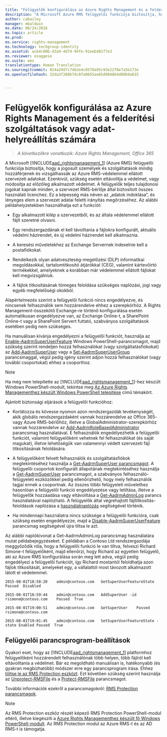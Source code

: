 ```yaml
---
title: "Felügyelők konfigurálása az Azure Rights Management és a felderítési szolgáltatások vagy adat-helyreállítás számára | Azure RMS"
description: "A Microsoft Azure RMS felügyelői funkciója biztosítja, hogy a jogosult személyek és szolgáltatások mindig hozzáférjenek és vizsgálhassák az Azure RMS-védelemmel ellátott szervezeti adatokat. Ezenkívül, szükség esetén eltávolítja a védelmet, vagy módosítja az előzőleg alkalmazott védelmet. A felügyelők teljes tulajdonosi jogokat kapnak minden, a szervezet RMS-bérlője által biztosított összes használati licenchez. Ez a képesség más néven az „adatok indoklása”, és lényeges elem a szervezet adatai feletti irányítás megőrzéséhez."
author: cabailey
manager: mbaldwin
ms.date: 08/24/2016
ms.topic: article
ms.prod: 
ms.service: rights-management
ms.technology: techgroup-identity
ms.assetid: acb4c00b-d3a9-4d74-94fe-91eeb481f7e3
ms.reviewer: esaggese
ms.suite: ems
translationtype: Human Translation
ms.sourcegitcommit: 024a29d7c7db2e4c0578a95c93e22f8e7a5b173e
ms.openlocfilehash: 32da3f280b7dc8fa0655ae65d904864d80b9a035


---
```


# Felügyelők konfigurálása az Azure Rights Management és a felderítési szolgáltatások vagy adat-helyreállítás számára

>*A következőkre vonatkozik: Azure Rights Management, Office 365*

A Microsoft [!INCLUDE[aad_rightsmanagement_1](../includes/aad_rightsmanagement_1_md.md)] (Azure RMS) felügyelői funkciója biztosítja, hogy a jogosult személyek és szolgáltatások mindig hozzáférjenek és vizsgálhassák az Azure RMS-védelemmel ellátott szervezeti adatokat. Ezenkívül, szükség esetén eltávolítja a védelmet, vagy módosítja az előzőleg alkalmazott védelmet. A felügyelők teljes tulajdonosi jogokat kapnak minden, a szervezet RMS-bérlője által biztosított összes használati licenchez. Ez a képesség más néven az „adatok indoklása”, és lényeges elem a szervezet adatai feletti irányítás megőrzéséhez. Az alábbi példahelyzetekben használhatja ezt a funkciót:

-   Egy alkalmazott kilép a szervezetből, és az általa védelemmel ellátott fájlt szeretné olvasni.

-   Egy rendszergazdának el kell távolítania a fájlokra konfigurált, aktuális védelmi házirendet, és új védelmi házirendet kell alkalmaznia.

-   A keresési műveletekhez az Exchange Servernek indexelnie kell a postafiókokat.

-   Rendelkezik olyan adatveszteség-megelőzési (DLP) informatikai megoldásokkal, tartalomtitkosító átjárókkal (CEG), valamint kártevőirtó termékekkel, amelyeknek a korábban már védelemmel ellátott fájlokat kell megvizsgálniuk.

-   A fájlok titkosításának tömeges feloldása szükséges naplózási, jogi vagy egyéb megfelelőségi okokból.

Alapértelmezés szerint a felügyelői funkció nincs engedélyezve, és nincsenek felhasználók sem hozzárendelve ehhez a szerepkörhöz. A Rights Management-összekötő Exchange-re történő konfigurálása esetén automatikusan engedélyezve van, az Exchange Online-t, a SharePoint Online-t vagy a SharePoint Servert futtató, szabványos szolgáltatások esetében pedig nem szükséges.

Ha manuálisan kívánja engedélyezni a felügyelői funkciót, használja az [Enable-AadrmSuperUserFeature](https://msdn.microsoft.com/library/azure/dn629400.aspx) Windows PowerShell-parancsmagot, majd szükség szerint rendeljen hozzá felhasználókat (vagy szolgáltatásfiókokat) az [Add-AadrmSuperUser](https://msdn.microsoft.com/library/azure/dn629411.aspx) vagy a [Set-AadrmSuperUserGroup](https://msdn.microsoft.com/library/azure/mt653943.aspx) parancsmaggal, végül pedig igény szerint adjon hozzá felhasználókat (vagy további csoportokat) ehhez a csoporthoz. 

> [!NOTE]
> Ha még nem telepítette az [!INCLUDE[aad_rightsmanagement_1](../includes/aad_rightsmanagement_1_md.md)]-hez készült Windows PowerShell-modult, tekintse meg [Az Azure Rights Managementhez készült Windows PowerShell telepítése](install-powershell.md) című témakört.

Ajánlott biztonsági eljárások a felügyelői funkcióhoz:

-   Korlátozza és kövesse nyomon azon rendszergazdák tevékenységét, akik globális rendszergazdaként vannak hozzárendelve az Office 365- vagy Azure RMS-bérlőhöz, illetve a GlobalAdministrator-szerepkörhöz vannak hozzárendelve az [Add-AadrmRoleBasedAdministrator](https://msdn.microsoft.com/library/azure/dn629417.aspx) parancsmag használatával. E felhasználók engedélyezhetik a felügyelői funkciót, valamint felügyelőként vehetnek fel felhasználókat (és saját magukat), illetve lehetőségük van valamennyi védett szervezeti fájl titkosításának feloldására.

-   A felügyelőként felvett felhasználók és szolgáltatásfiókok megtekintéséhez használja a [Get-AadrmSuperUser parancsmagot](https://msdn.microsoft.com/library/azure/dn629408.aspx). A felügyelői csoportok konfigurált állapotának megtekintéséhez használja a [Get-AadrmSuperUser](https://msdn.microsoft.com/library/azure/mt653942.aspx) parancsmagot, a szabványos felhasználó-felügyeleti eszközökkel pedig ellenőrizhető, hogy mely felhasználók tagjai ennek a csoportnak. Az összes többi felügyeleti művelethez hasonlóan a felügyelői funkció engedélyezése vagy letiltása, illetve a felügyelők hozzáadása vagy eltávolítása a [Get-AadrmAdminLog](https://msdn.microsoft.com/library/azure/dn629430.aspx) parancs használatával naplózható. A felügyelők által végrehajtott fájltitkosítás-feloldások naplózása a [használatnaplózás](log-analyze-usage.md) segítségével történik.

-   Ha mindennapi használatra nincs szüksége a felügyelői funkcióra, csak szükség esetén engedélyezze, majd a [Disable-AadrmSuperUserFeature](https://msdn.microsoft.com/library/azure/dn629428.aspx) parancsmag segítségével újra tiltsa le azt.

Az alábbi naplókivonat a Get-AadrmAdminLog parancsmag használatára mutat példabejegyzéseket. E példában a Contoso Ltd rendszergazdája meggyőződik róla, hogy a felügyelői funkció le van tiltva, felveszi Richard Simone-t felügyelőként, majd ellenőrzi, hogy Richard az egyetlen felügyelő, aki az Azure RMS konfigurálása során meg lett adva, végül pedig engedélyezi a felügyelői funkciót, így Richard mostantól feloldhatja azon fájlok titkosítását, amelyeket egy, a vállalattól most távozott alkalmazott látott el védelemmel.

`2015-08-01T18:58:20    admin@contoso.com   GetSuperUserFeatureState    Passed  Disabled`

`2015-08-01T18:59:44    admin@contoso.com   AddSuperUser -id rsimone@contoso.com    Passed  True`

`2015-08-01T19:00:51    admin@contoso.com   GetSuperUser    Passed  rsimone@contoso.com`

`2015-08-01T19:01:45    admin@contoso.com   SetSuperUserFeatureState -state Enabled Passed  True`

## Felügyelői parancsprogram-beállítások
Gyakori eset, hogy az [!INCLUDE[aad_rightsmanagement_1](../includes/aad_rightsmanagement_1_md.md)] platformhoz felügyelőként hozzárendelt felhasználónak több helyen, több fájlról kell eltávolítania a védelmet. Bár ez megoldható manuálisan is, hatékonyabb (és gyakran megbízhatóbb) módszer erre egy parancsprogram írása. Ehhez [töltse le az RMS Protection eszközt](http://www.microsoft.com/en-us/download/details.aspx?id=47256). Ezt követően szükség szerint használja az [Unprotect-RMSFile](https://msdn.microsoft.com/library/azure/mt433200.aspx) és a [Protect-RMSFile](https://msdn.microsoft.com/library/azure/mt433201.aspx) parancsmagot.

További információk ezekről a parancsmagokról: [RMS Protection parancsmagok](https://msdn.microsoft.com/library/azure/mt433195.aspx).

> [!NOTE]
> Az RMS Protection eszköz részét képező RMS Protection PowerShell-modul eltérő, illetve kiegészíti a [Azure Rights Managementhez készült fő Windows PowerShell-modult](administer-powershell.md). Az RMS Protection modul az Azure RMS-t és az AD RMS-t is támogatja.





<!--HONumber=Aug16_HO4-->


